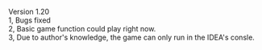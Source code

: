 Version 1.20  
1, Bugs fixed  
2, Basic game function could play right now.  
3, Due to author's knowledge, the game can only run in the IDEA's consle.  
